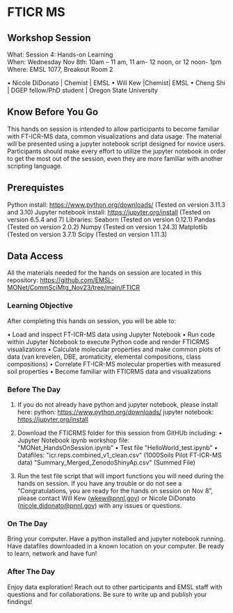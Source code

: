 # FTICR MS

## Workshop Session
What: Session 4: Hands-on Learning  
When: Wednesday Nov 8th: 10am – 11 am, 11 am- 12 noon, or  12 noon- 1pm
Where:  EMSL 1077, Breakout Room 2

•	Nicole DiDonato | Chemist | EMSL
•	Will Kew |Chemist| EMSL
•	Cheng Shi | DGEP fellow/PhD student | Oregon State University


## Know Before You Go
This hands on session is intended to allow participants to become familiar with FT-ICR-MS data, common visualizations and data usage. The material will be presented using a jupyter notebook script designed for novice users. Participants should make every effort to utilize the jupyter notebook in order to get the most out of the session, even they are more familiar with another scripting language.

## Prerequistes
Python install: https://www.python.org/downloads/  (Tested on version 3.11.3 and 3.10)
Jupyter notebook install: https://jupyter.org/install (Tested on version 6.5.4 and 7)
Libraries:
Seaborn (Tested on version 0.12.1)
Pandas (Tested on version 2.0.2)
Numpy (Tested on version 1.24.3)
Matplotlib (Tested on version 3.7.1)
Scipy (Tested on version 1.11.3)

## Data Access
All the materials needed for the hands on session are located in this repository: https://github.com/EMSL-MONet/CommSciMtg_Nov23/tree/main/FTICR

### Learning Objective
After completing this hands on session, you will be able to:

•	Load and inspect FT-ICR-MS data using Jupyter Notebook
•	Run code within Jupyter Notebook to execute Python code and render FTICRMS visualizations
•	Calculate molecular properties and make common plots of data (van krevelen, DBE, aromaticity, elemental compositions, class compositions)
•	Correlate FT-ICR-MS molecular properties with measured soil properties
•	Become familiar with FTICRMS data and visualizations

### Before The Day
1. If you do not already have python and jupyter notebook, please install here:
python: https://www.python.org/downloads/
jupyter notebook: https://jupyter.org/install 

2. Download the FTICRMS folder for this session from GitHUb including:
•	Jupyter Notebook ipynb workshop file: "MONet_HandsOnSession.ipynb"
•	Test file "HelloWorld_test.ipynb"
•	Datafiles: 
"icr.reps.combined_v1_clean.csv" (1000Soils Pilot FT-ICR-MS data)
"Summary_Merged_ZenodoShinyAp.csv" (Summed File)

3. Run the test file script that will import functions you will need during the hands on session.
If you have any trouble or do not see a “Congratulations, you are ready for the hands on session on Nov 8”, please
contact Will Kew (wkew@pnnl.gov) or Nicole DiDonato (nicole.didonato@pnnl.gov) with any issues or questions.
### On The Day
Bring your computer.
Have a python installed and jupyter notebook running.
Have datafiles downloaded in a known location on your computer.
Be ready to learn, network and have fun!
### After The Day 
Enjoy data exploration! Reach out to other participants and EMSL staff with questions and for collaborations. Be sure to write up and publish your findings! 
